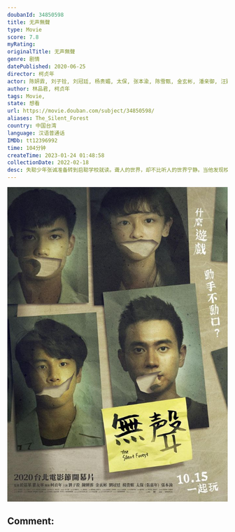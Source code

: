 ```yaml
---
doubanId: 34850598
title: 无声無聲
type: Movie
score: 7.8
myRating: 
originalTitle: 无声無聲
genre: 剧情
datePublished: 2020-06-25
director: 柯贞年
actor: 陈妍霏, 刘子铨, 刘冠廷, 杨贵媚, 太保, 张本渝, 陈雪甄, 金玄彬, 潘亲御, 汪建民
author: 林品君, 柯贞年
tags: Movie, 
state: 想看
url: https://movie.douban.com/subject/34850598/
aliases: The_Silent_Forest
country: 中国台湾
language: 汉语普通话
IMDb: tt12396992
time: 104分钟
createTime: 2023-01-24 01:48:58
collectionDate: 2022-02-18
desc: 失聪少年张诚准备转到启聪学校就读。聋人的世界，却不比听人的世界宁静。当他发现校车最后一排的「游戏」，融入新生活的欣喜之情，瞬间成为恐惧⋯⋯。眼见心仪的女孩贝贝在游戏中遍体鳞伤、学长小光气势狂妄不可质疑...
---
```


![image](assets/p2619399682.jpg)

Comment: 
---

